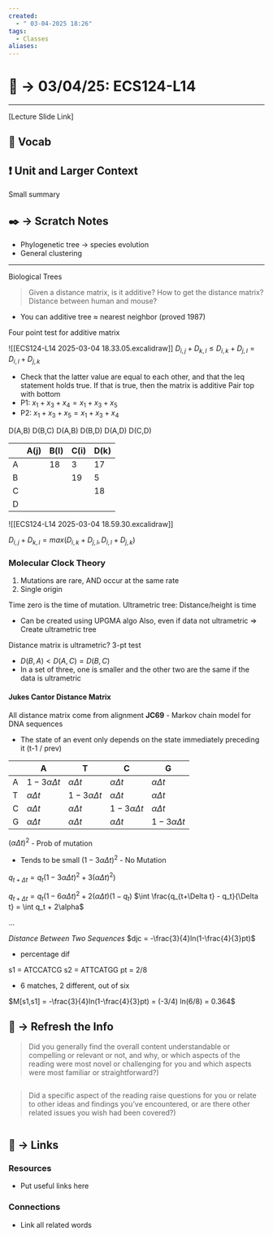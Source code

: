 ```yaml
---
created:
  - " 03-04-2025 18:26"
tags:
  - Classes
aliases:
---
```


# 📗 ->  03/04/25: ECS124-L14
---
[Lecture Slide Link]

## 🎤 Vocab



## ❗ Unit and Larger Context
Small summary




## ✒️ -> Scratch Notes


- Phylogenetic tree -> species evolution
- General clustering

---

Biological Trees





> Given a distance matrix, is it additive?
> How to get the distance matrix? Distance between human and mouse?
- You can additive tree $\approx$ nearest neighbor (proved 1987)

Four point test for additive matrix 

![[ECS124-L14 2025-03-04 18.33.05.excalidraw]]
$D_{i,j} + D_{k,l} \leq D_{i,k} + D_{j,l} = D_{i,l} + D_{j,k}$

- Check that the latter value are equal to each other, and that the leq statement holds true. If that is true, then the matrix is additive
Pair top with bottom
- P1: $x_1 + x_3 + x_4 = x_1 + x_3 + x_5$
- P2: $x_1 + x_3 + x_5 = x_1 + x_3 + x_4$


D(A,B)    D(B,C)
D(A,B)    D(B,D)
D(A,D)    D(C,D)

|     | A(j) | B(l) | C(i) | D(k) |
| --- | ---- | ---- | ---- | ---- |
| A   |      | 18   | 3    | 17   |
| B   |      |      | 19   | 5    |
| C   |      |      |      | 18   |
| D   |      |      |      |      |

![[ECS124-L14 2025-03-04 18.59.30.excalidraw]]

$D_{i,j} + D_{k,l} = max( D_{i,k} + D_{j,l}, D_{i,l} + D_{j,k} )$


### Molecular Clock Theory
1) Mutations are rare, AND occur at the same rate
2) Single origin

Time zero is the time of mutation.
Ultrametric tree: Distance/height is time
- Can be created using UPGMA algo
Also, even if data not ultrametric => Create ultrametric tree

Distance matrix is ultrametric? 3-pt test
- $D(B,A) < D(A,C) = D(B,C)$
- In a set of three, one is smaller and the other two are the same if the data is ultrametric


#### Jukes Cantor Distance Matrix
All distance matrix come from alignment
**JC69** - Markov chain model for DNA sequences
- The state of an event only depends on the state immediately preceding it (t-1 / prev)



|     | A                    | T                    | C                    | G                    |
| --- | -------------------- | -------------------- | -------------------- | -------------------- |
| A   | $1-3\alpha \Delta t$ | $\alpha \Delta t$    | $\alpha \Delta t$    | $\alpha \Delta t$    |
| T   | $\alpha \Delta t$    | $1-3\alpha \Delta t$ | $\alpha \Delta t$    | $\alpha \Delta t$    |
| C   | $\alpha \Delta t$    | $\alpha \Delta t$    | $1-3\alpha \Delta t$ | $\alpha \Delta t$    |
| G   | $\alpha \Delta t$    | $\alpha \Delta t$    | $\alpha \Delta t$    | $1-3\alpha \Delta t$ |
$(\alpha \Delta t)^2$ - Prob of mutation
- Tends to be small
$(1-3\alpha \Delta t)^2$ - No Mutation

$q_{t+\Delta t}=q_t(1-3\alpha \Delta t)^2 + 3(\alpha \Delta t)^2)$

$q_{t+\Delta t}=q_t(1-6\alpha \Delta t)^2 + 2(\alpha \Delta t)(1-q_t)$
$\int \frac{q_{t+\Delta t} - q_t}{\Delta t} = \int q_t + 2\alpha$


...


*Distance Between Two Sequences*
$djc = -\frac{3}{4}ln(1-\frac{4}{3}pt)$
- percentage dif

s1 = ATCCATCG
s2 = ATTCATGG
pt = 2/8
- 6 matches, 2 different, out of six

$M[s1,s1] = -\frac{3}{4}ln(1-\frac{4}{3}pt) = (-3/4) ln(6/8) = 0.364$





## 🧪 -> Refresh the Info
> Did you generally find the overall content understandable or compelling or relevant or not, and why, or which aspects of the reading were most novel or challenging for you and which aspects were most familiar or straightforward?)  
```

```

> Did a specific aspect of the reading raise questions for you or relate to other ideas and findings you’ve encountered, or are there other related issues you wish had been covered?)
```

```




## 🔗 -> Links
### Resources
- Put useful links here


### Connections
- Link all related words
